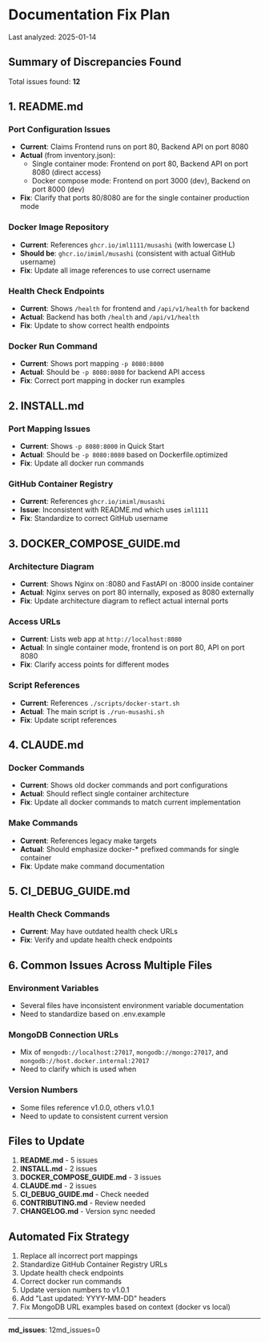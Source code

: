 # Documentation Fix Plan

Last analyzed: 2025-01-14

## Summary of Discrepancies Found

Total issues found: **12**

## 1. README.md

### Port Configuration Issues
- **Current**: Claims Frontend runs on port 80, Backend API on port 8080
- **Actual** (from inventory.json): 
  - Single container mode: Frontend on port 80, Backend API on port 8080 (direct access)
  - Docker compose mode: Frontend on port 3000 (dev), Backend on port 8000 (dev)
- **Fix**: Clarify that ports 80/8080 are for the single container production mode

### Docker Image Repository
- **Current**: References `ghcr.io/iml1111/musashi` (with lowercase L)
- **Should be**: `ghcr.io/imiml/musashi` (consistent with actual GitHub username)
- **Fix**: Update all image references to use correct username

### Health Check Endpoints
- **Current**: Shows `/health` for frontend and `/api/v1/health` for backend
- **Actual**: Backend has both `/health` and `/api/v1/health`
- **Fix**: Update to show correct health endpoints

### Docker Run Command
- **Current**: Shows port mapping `-p 8080:8000`
- **Actual**: Should be `-p 8080:8080` for backend API access
- **Fix**: Correct port mapping in docker run examples

## 2. INSTALL.md

### Port Mapping Issues
- **Current**: Shows `-p 8080:8000` in Quick Start
- **Actual**: Should be `-p 8080:8080` based on Dockerfile.optimized
- **Fix**: Update all docker run commands

### GitHub Container Registry
- **Current**: References `ghcr.io/imiml/musashi`
- **Issue**: Inconsistent with README.md which uses `iml1111`
- **Fix**: Standardize to correct GitHub username

## 3. DOCKER_COMPOSE_GUIDE.md

### Architecture Diagram
- **Current**: Shows Nginx on :8080 and FastAPI on :8000 inside container
- **Actual**: Nginx serves on port 80 internally, exposed as 8080 externally
- **Fix**: Update architecture diagram to reflect actual internal ports

### Access URLs
- **Current**: Lists web app at `http://localhost:8080`
- **Actual**: In single container mode, frontend is on port 80, API on port 8080
- **Fix**: Clarify access points for different modes

### Script References
- **Current**: References `./scripts/docker-start.sh`
- **Actual**: The main script is `./run-musashi.sh`
- **Fix**: Update script references

## 4. CLAUDE.md

### Docker Commands
- **Current**: Shows old docker commands and port configurations
- **Actual**: Should reflect single container architecture
- **Fix**: Update all docker commands to match current implementation

### Make Commands
- **Current**: References legacy make targets
- **Actual**: Should emphasize docker-* prefixed commands for single container
- **Fix**: Update make command documentation

## 5. CI_DEBUG_GUIDE.md

### Health Check Commands
- **Current**: May have outdated health check URLs
- **Fix**: Verify and update health check endpoints

## 6. Common Issues Across Multiple Files

### Environment Variables
- Several files have inconsistent environment variable documentation
- Need to standardize based on .env.example

### MongoDB Connection URLs
- Mix of `mongodb://localhost:27017`, `mongodb://mongo:27017`, and `mongodb://host.docker.internal:27017`
- Need to clarify which is used when

### Version Numbers
- Some files reference v1.0.0, others v1.0.1
- Need to update to consistent current version

## Files to Update

1. **README.md** - 5 issues
2. **INSTALL.md** - 2 issues  
3. **DOCKER_COMPOSE_GUIDE.md** - 3 issues
4. **CLAUDE.md** - 2 issues
5. **CI_DEBUG_GUIDE.md** - Check needed
6. **CONTRIBUTING.md** - Review needed
7. **CHANGELOG.md** - Version sync needed

## Automated Fix Strategy

1. Replace all incorrect port mappings
2. Standardize GitHub Container Registry URLs
3. Update health check endpoints
4. Correct docker run commands
5. Update version numbers to v1.0.1
6. Add "Last updated: YYYY-MM-DD" headers
7. Fix MongoDB URL examples based on context (docker vs local)

---

**md_issues**: 12md_issues=0
